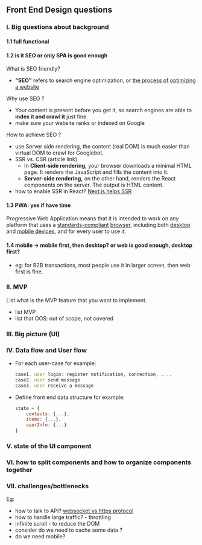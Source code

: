 ## Front End Design questions

### I. Big questions about background
#### 1.1 full functional
#### 1.2 is it SEO or only SPA is good enough
What is SEO friendly?
-   **“SEO”**  refers to search engine optimization, or  [the process of optimizing a website](https://www.wordstream.com/blog/ws/2018/07/26/international-seo)  

Why use SEO ?
- Your content is present before you get it, so search engines are able to **index it and crawl it** just fine.
- make sure your website ranks  or indexed on Google

How to achieve SEO ?
- use Server side rendering, the content (real DOM) is much easier than virtual DOM to crawl for Googlebot.
- SSR vs. CSR (article link)
	- In **Client-side rendering,** your browser downloads a minimal HTML page. It renders the JavaScript and fills the content into it.
	- **Server-side rendering,** on the other hand, renders the React components on the server. The output is HTML content.
- how to enable SSR in React? [Next.js helps SSR](https://medium.com/swlh/server-side-rendering-with-next-js-56f84f98f9bd)

#### 1.3 PWA: yes if have time
Progressive Web Application means that it is intended to work on any platform that uses a [standards-compliant](https://en.wikipedia.org/wiki/Standards-compliant "Standards-compliant")  [browser](https://en.wikipedia.org/wiki/Web_browser "Web browser"), including both [desktop](https://en.wikipedia.org/wiki/Desktop_computer "Desktop computer") and [mobile devices](https://en.wikipedia.org/wiki/Mobile_device "Mobile device"), and for every user to use it.


#### 1.4 mobile -> mobile first, then desktop? or web is good enough, desktop first?
- eg: for B2B transactions, most people use it in larger screen, then web first is fine.

### II. MVP
List what is the MVP feature that you want to implement.

- list MVP
- list that OOS: out of scope, not covered

### III. Big picture (UI)

### IV. Data flow and User flow
- For each user-case
	for example:
	```js
	case1. user login: register notification, connection, ....
	case2. user send message
	case3. user receive a message
	```
- Define front end data structure
	for example:
	```js
	state = {
		contacts: {...},
		items: {...},
		userInfo: {...}
	}
	```

### V. state of the UI component 

### VI. how to split components and how to organize components together


### VII. challenges/bottlenecks
Eg:
- how to talk to API? [websocket vs https protocol](https://medium.com/platform-engineer/web-api-design-35df8167460)
- how to handle large traffic? - throttling 
- infinite scroll - to reduce the DOM
- consider do we need to cache some data ?
- do we need mobile?

